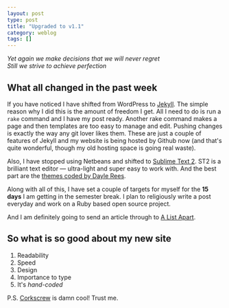 ```yaml
---
layout: post
type: post
title: "Upgraded to v1.1"
category: weblog
tags: []
---
```


<p class="lead text-center">
<em>Yet again we make decisions that we will never regret<br/>
Still we strive to achieve perfection</em>
</p>

## What all changed in the past week

If you have noticed I have shifted from WordPress to [Jekyll](http://jekyllrb.com). The simple reason why I did this is the amount of  freedom I get. All I need to do is run a `rake` command and I have my post ready. Another rake command makes a page and then templates are too easy to manage and edit. Pushing changes is exactly the way any git lover likes them. These are just a couple of features of Jekyll and my website is being hosted by Github now (and that's quite wonderful, though my old hosting space is going real waste).

Also, I have stopped using Netbeans and shifted to [Sublime Text 2](http://www.sublimetext.com). ST2 is a brilliant text editor &mdash; ultra-light and super easy to work with. And the best part are the [themes coded by Dayle Rees](https://github.com/daylerees/colour-schemes).

Along with all of this, I have set a couple of targets for myself for the **15 days** I am getting in the semester break. I plan to religiously write a post everyday and work on a Ruby based open source project.

<span class="highlight">And I am definitely going to send an article through to [A List Apart](http://alistapart.com).</span>

## <span class="delta note">So what is so good about my new site</span>

 1. Readability
 2. Speed
 3. Design
 4. Importance to type
 5. It's _hand-coded_

P.S. [Corkscrew](http://www.agroman.net/corkscrew) is damn cool! Trust me.
